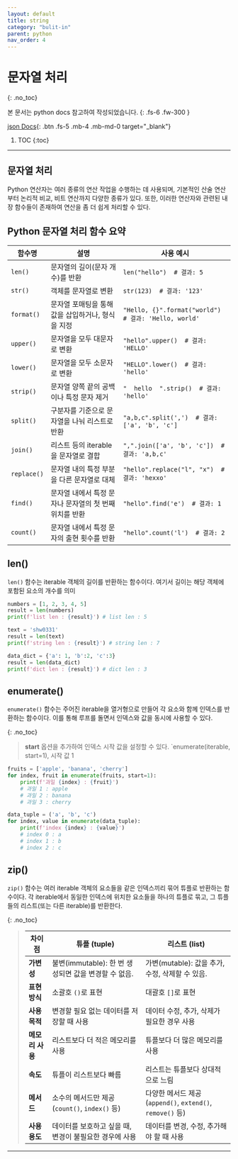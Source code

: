```yaml
---
layout: default
title: string
category: "bulit-in"
parent: python
nav_order: 4
---
```


# 문자열 처리
{: .no_toc}

본 문서는 python docs 참고하여 작성되었습니다.
{: .fs-6 .fw-300 }

[json Docs][python json docs]{: .btn .fs-5 .mb-4 .mb-md-0 target="_blank"}

1. TOC
{:toc}

---

## 문자열 처리
Python 연산자는 여러 종류의 연산 작업을 수행하는 데 사용되며, 기본적인 산술 연산부터 논리적 비교, 비트 연산까지 다양한 종류가 있다. 또한, 이러한 연산자와 관련된 내장 함수들이 존재하여 연산을 좀 더 쉽게 처리할 수 있다.

## Python 문자열 처리 함수 요약

| 함수명               | 설명                                                      | 사용 예시                                       |
|----------------------|----------------------------------------------------------|-----------------------------------------------|
| `len()`              | 문자열의 길이(문자 개수)를 반환                              | `len("hello")  # 결과: 5`                      |
| `str()`              | 객체를 문자열로 변환                                        | `str(123)  # 결과: '123'`                      |
| `format()`           | 문자열 포매팅을 통해 값을 삽입하거나, 형식을 지정              | `"Hello, {}".format("world")  # 결과: 'Hello, world'` |
| `upper()`            | 문자열을 모두 대문자로 변환                                 | `"hello".upper()  # 결과: 'HELLO'`             |
| `lower()`            | 문자열을 모두 소문자로 변환                                 | `"HELLO".lower()  # 결과: 'hello'`             |
| `strip()`            | 문자열 양쪽 끝의 공백이나 특정 문자 제거                     | `"  hello  ".strip()  # 결과: 'hello'`         |
| `split()`            | 구분자를 기준으로 문자열을 나눠 리스트로 반환                 | `"a,b,c".split(',')  # 결과: ['a', 'b', 'c']`  |
| `join()`             | 리스트 등의 iterable을 문자열로 결합                         | `",".join(['a', 'b', 'c'])  # 결과: 'a,b,c'`   |
| `replace()`          | 문자열 내의 특정 부분을 다른 문자열로 대체                   | `"hello".replace("l", "x")  # 결과: 'hexxo'`   |
| `find()`             | 문자열 내에서 특정 문자나 문자열의 첫 번째 위치를 반환         | `"hello".find('e')  # 결과: 1`                 |
| `count()`            | 문자열 내에서 특정 문자의 출현 횟수를 반환                    | `"hello".count('l')  # 결과: 2`                |

## len()
`len()` 함수는 iterable 객체의 길이를 반환하는 함수이다. 여기서 길이는 해당 객체에 포함된 요소의 개수를 의미

```py
numbers = [1, 2, 3, 4, 5]
result = len(numbers)
print(f'list len : {result}') # list len : 5

text = 'shw0331'
result = len(text)
print(f'string len : {result}') # string len : 7

data_dict = {'a': 1, 'b':2, 'c':3}
result = len(data_dict)
print(f'dict len : {result}') # dict len : 3
```

## enumerate()
`enumerate()` 함수는 주어진 iterable을 열거형으로 만들어 각 요소와 함께 인덱스를 반환하는 함수이다. 이를 통해 루프를 돌면서 인덱스와 값을 동시에 사용할 수 있다.

{: .no_toc}
> **start** 옵션을 추가하여 인덱스 시작 값을 설정할 수 있다.
> `enumerate(iterable, start=1), 시작 값 1

```py
fruits = ['apple', 'banana', 'cherry']
for index, fruit in enumerate(fruits, start=1):
    print(f'과일 {index} : {fruit}') 
    # 과일 1 : apple
    # 과일 2 : banana
    # 과일 3 : cherry

data_tuple = ('a', 'b', 'c')
for index, value in enumerate(data_tuple):
    print(f'index {index} : {value}')
    # index 0 : a
    # index 1 : b
    # index 2 : c
```

## zip()
`zip()` 함수는 여러 iterable 객체의 요소들을 같은 인덱스끼리 묶어 튜플로 반환하는 함수이다. 각 iterable에서 동일한 인덱스에 위치한 요소들을 하나의 튜플로 묶고, 그 튜플들의 리스트(또는 다른 iterable)를 반환한다.

{: .no_toc}
> | 차이점        | **튜플 (tuple)**                                | **리스트 (list)**                             |
> |---------------|-------------------------------------------------|-----------------------------------------------|
> | **가변성**    | 불변(immutable): 한 번 생성되면 값을 변경할 수 없음. | 가변(mutable): 값을 추가, 수정, 삭제할 수 있음. |
> | **표현 방식** | 소괄호 `()`로 표현                               | 대괄호 `[]`로 표현                             |
> | **사용 목적** | 변경할 필요 없는 데이터를 저장할 때 사용            | 데이터 수정, 추가, 삭제가 필요한 경우 사용       |
> | **메모리 사용**| 리스트보다 더 적은 메모리를 사용                    | 튜플보다 더 많은 메모리를 사용                  |
> | **속도**      | 튜플이 리스트보다 빠름                             | 리스트는 튜플보다 상대적으로 느림               |
> | **메서드**    | 소수의 메서드만 제공 (`count()`, `index()` 등)      | 다양한 메서드 제공 (`append()`, `extend()`, `remove()` 등) |
> | **사용 용도** | 데이터를 보호하고 싶을 때, 변경이 불필요한 경우에 사용 | 데이터를 변경, 수정, 추가해야 할 때 사용         |


---

[python json docs]: https://docs.python.org/3/tutorial/index.html